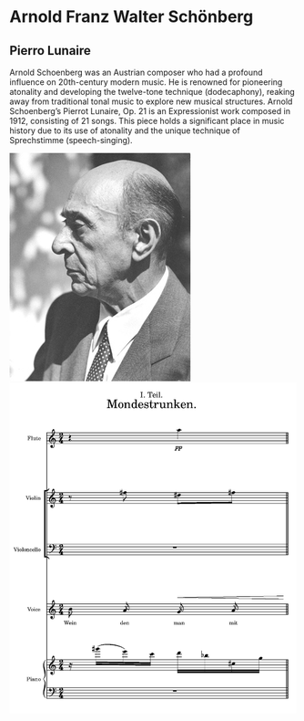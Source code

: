 # Arnold Franz Walter Schönberg
## Pierro Lunaire
Arnold Schoenberg was an Austrian composer who had a profound influence on 20th-century modern music. He is renowned for pioneering atonality and developing the twelve-tone technique (dodecaphony), reaking away from traditional tonal music to explore new musical structures.
Arnold Schoenberg’s Pierrot Lunaire, Op. 21 is an Expressionist work composed in 1912, consisting of 21 songs. This piece holds a significant place in music history due to its use of atonality and the unique technique of Sprechstimme (speech-singing).

<img src="schoneberg.jpg">
<img src="Pierrot Score.png">
